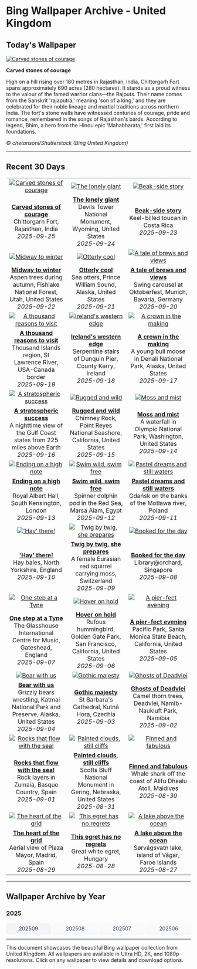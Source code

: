 # Bing Wallpaper Archive - United Kingdom

## Today's Wallpaper

[![Carved stones of courage](https://www.bing.com/th?id=OHR.FortChittorgarh_EN-GB8794173369_UHD.jpg&pid=hp&w=2560)](https://bing.codexun.com/gb/detail/20250925)

**Carved stones of courage**

High on a hill rising over 180 metres in Rajasthan, India, Chittorgarh Fort spans approximately 690 acres (280 hectares). It stands as a proud witness to the valour of the famed warrior clans—the Rajputs. Their name comes from the Sanskrit 'rajaputra,' meaning 'son of a king,' and they are celebrated for their noble lineage and martial traditions across northern India. The fort's stone walls have witnessed centuries of courage, pride and romance, remembered in the songs of Rajasthan's bards. According to legend, Bhim, a hero from the Hindu epic 'Mahabharata,' first laid its foundations.

*© chetansoni/Shutterstock (Bing United Kingdom)*

---

## Recent 30 Days

| | | |
|:---:|:---:|:---:|
| [![Carved stones of courage](https://www.bing.com/th?id=OHR.FortChittorgarh_EN-GB8794173369_UHD.jpg&pid=hp&w=2560)](https://bing.codexun.com/gb/detail/20250925) | [![The lonely giant](https://www.bing.com/th?id=OHR.BearLodge_EN-GB8627501672_UHD.jpg&pid=hp&w=2560)](https://bing.codexun.com/gb/detail/20250924) | [![Beak-side story](https://www.bing.com/th?id=OHR.ToucanForest_EN-GB8333466039_UHD.jpg&pid=hp&w=2560)](https://bing.codexun.com/gb/detail/20250923) | 
| **[Carved stones of courage](https://bing.codexun.com/gb/detail/20250925)**<br>Chittorgarh Fort, Rajasthan, India<br>*2025-09-25* | **[The lonely giant](https://bing.codexun.com/gb/detail/20250924)**<br>Devils Tower National Monument, Wyoming, United States<br>*2025-09-24* | **[Beak-side story](https://bing.codexun.com/gb/detail/20250923)**<br>Keel-billed toucan in Costa Rica<br>*2025-09-23* | 
| [![Midway to winter](https://www.bing.com/th?id=OHR.AspenEquinox_EN-GB2838380564_UHD.jpg&pid=hp&w=2560)](https://bing.codexun.com/gb/detail/20250922) | [![Otterly cool](https://www.bing.com/th?id=OHR.IceOtters_EN-GB2135978576_UHD.jpg&pid=hp&w=2560)](https://bing.codexun.com/gb/detail/20250921) | [![A tale of brews and views](https://www.bing.com/th?id=OHR.OktoberfestSwing_EN-GB1846284671_UHD.jpg&pid=hp&w=2560)](https://bing.codexun.com/gb/detail/20250920) | 
| **[Midway to winter](https://bing.codexun.com/gb/detail/20250922)**<br>Aspen trees during autumn, Fishlake National Forest, Utah, United States<br>*2025-09-22* | **[Otterly cool](https://bing.codexun.com/gb/detail/20250921)**<br>Sea otters, Prince William Sound, Alaska, United States<br>*2025-09-21* | **[A tale of brews and views](https://bing.codexun.com/gb/detail/20250920)**<br>Swing carousel at Oktoberfest, Munich, Bavaria, Germany<br>*2025-09-20* | 
| [![A thousand reasons to visit](https://www.bing.com/th?id=OHR.ThousandIslands_EN-GB1501665871_UHD.jpg&pid=hp&w=2560)](https://bing.codexun.com/gb/detail/20250919) | [![Ireland's western edge](https://www.bing.com/th?id=OHR.DunquinIreland_EN-GB3162997633_UHD.jpg&pid=hp&w=2560)](https://bing.codexun.com/gb/detail/20250918) | [![A crown in the making](https://www.bing.com/th?id=OHR.YoungMoose_EN-GB3146356133_UHD.jpg&pid=hp&w=2560)](https://bing.codexun.com/gb/detail/20250917) | 
| **[A thousand reasons to visit](https://bing.codexun.com/gb/detail/20250919)**<br>Thousand Islands region, St Lawrence River, USA-Canada border<br>*2025-09-19* | **[Ireland's western edge](https://bing.codexun.com/gb/detail/20250918)**<br>Serpentine stairs of Dunquin Pier, County Kerry, Ireland<br>*2025-09-18* | **[A crown in the making](https://bing.codexun.com/gb/detail/20250917)**<br>A young bull moose in Denali National Park, Alaska, United States<br>*2025-09-17* | 
| [![A stratospheric success](https://www.bing.com/th?id=OHR.OzoneEarth_EN-GB2737742012_UHD.jpg&pid=hp&w=2560)](https://bing.codexun.com/gb/detail/20250916) | [![Rugged and wild](https://www.bing.com/th?id=OHR.PointReyesSeashore_EN-GB2522924402_UHD.jpg&pid=hp&w=2560)](https://bing.codexun.com/gb/detail/20250915) | [![Moss and mist](https://www.bing.com/th?id=OHR.HohWaterfall_EN-GB2323691969_UHD.jpg&pid=hp&w=2560)](https://bing.codexun.com/gb/detail/20250914) | 
| **[A stratospheric success](https://bing.codexun.com/gb/detail/20250916)**<br>A nighttime view of the Gulf Coast states from 225 miles above Earth<br>*2025-09-16* | **[Rugged and wild](https://bing.codexun.com/gb/detail/20250915)**<br>Chimney Rock, Point Reyes National Seashore, California, United States<br>*2025-09-15* | **[Moss and mist](https://bing.codexun.com/gb/detail/20250914)**<br>A waterfall in Olympic National Park, Washington, United States<br>*2025-09-14* | 
| [![Ending on a high note](https://www.bing.com/th?id=OHR.PromsNight2025_EN-GB2154998430_UHD.jpg&pid=hp&w=2560)](https://bing.codexun.com/gb/detail/20250913) | [![Swim wild, swim free](https://www.bing.com/th?id=OHR.SpinnerDolphins_EN-GB1386231173_UHD.jpg&pid=hp&w=2560)](https://bing.codexun.com/gb/detail/20250912) | [![Pastel dreams and still waters](https://www.bing.com/th?id=OHR.BlueGdansk_EN-GB1148120483_UHD.jpg&pid=hp&w=2560)](https://bing.codexun.com/gb/detail/20250911) | 
| **[Ending on a high note](https://bing.codexun.com/gb/detail/20250913)**<br>Royal Albert Hall, South Kensington, London<br>*2025-09-13* | **[Swim wild, swim free](https://bing.codexun.com/gb/detail/20250912)**<br>Spinner dolphin pod in the Red Sea, Marsa Alam, Egypt<br>*2025-09-12* | **[Pastel dreams and still waters](https://bing.codexun.com/gb/detail/20250911)**<br>Gdańsk on the banks of the Motława river, Poland<br>*2025-09-11* | 
| [!['Hay' there!](https://www.bing.com/th?id=OHR.YorkshireHay_EN-GB0990690457_UHD.jpg&pid=hp&w=2560)](https://bing.codexun.com/gb/detail/20250910) | [![Twig by twig, she prepares](https://www.bing.com/th?id=OHR.SwissSquirrel_EN-GB9077607879_UHD.jpg&pid=hp&w=2560)](https://bing.codexun.com/gb/detail/20250909) | [![Booked for the day](https://www.bing.com/th?id=OHR.OrchardLibrary_EN-GB8853232632_UHD.jpg&pid=hp&w=2560)](https://bing.codexun.com/gb/detail/20250908) | 
| **['Hay' there!](https://bing.codexun.com/gb/detail/20250910)**<br>Hay bales, North Yorkshire, England<br>*2025-09-10* | **[Twig by twig, she prepares](https://bing.codexun.com/gb/detail/20250909)**<br>A female Eurasian red squirrel carrying moss, Switzerland<br>*2025-09-09* | **[Booked for the day](https://bing.codexun.com/gb/detail/20250908)**<br>Library@orchard, Singapore<br>*2025-09-08* | 
| [![One step at a Tyne](https://www.bing.com/th?id=OHR.GreatNorthRun2025_EN-GB8681982473_UHD.jpg&pid=hp&w=2560)](https://bing.codexun.com/gb/detail/20250907) | [![Hover on hold](https://www.bing.com/th?id=OHR.RufousHummer_EN-GB7919839531_UHD.jpg&pid=hp&w=2560)](https://bing.codexun.com/gb/detail/20250906) | [![A pier-fect evening](https://www.bing.com/th?id=OHR.SunsetPier_EN-GB2472786230_UHD.jpg&pid=hp&w=2560)](https://bing.codexun.com/gb/detail/20250905) | 
| **[One step at a Tyne](https://bing.codexun.com/gb/detail/20250907)**<br>The Glasshouse International Centre for Music, Gateshead, England<br>*2025-09-07* | **[Hover on hold](https://bing.codexun.com/gb/detail/20250906)**<br>Rufous hummingbird, Golden Gate Park, San Francisco, California, United States<br>*2025-09-06* | **[A pier-fect evening](https://bing.codexun.com/gb/detail/20250905)**<br>Pacific Park, Santa Monica State Beach, California, United States<br>*2025-09-05* | 
| [![Bear with us](https://www.bing.com/th?id=OHR.WrestlingBears_EN-GB3380146887_UHD.jpg&pid=hp&w=2560)](https://bing.codexun.com/gb/detail/20250904) | [![Gothic majesty](https://www.bing.com/th?id=OHR.SaintBarbaras_EN-GB0842695883_UHD.jpg&pid=hp&w=2560)](https://bing.codexun.com/gb/detail/20250903) | [![Ghosts of Deadvlei](https://www.bing.com/th?id=OHR.DeadvleiTrees_EN-GB0679166785_UHD.jpg&pid=hp&w=2560)](https://bing.codexun.com/gb/detail/20250902) | 
| **[Bear with us](https://bing.codexun.com/gb/detail/20250904)**<br>Grizzly bears wrestling, Katmai National Park and Preserve, Alaska, United States<br>*2025-09-04* | **[Gothic majesty](https://bing.codexun.com/gb/detail/20250903)**<br>St Barbara's Cathedral, Kutná Hora, Czechia<br>*2025-09-03* | **[Ghosts of Deadvlei](https://bing.codexun.com/gb/detail/20250902)**<br>Camel thorn trees, Deadvlei, Namib-Naukluft Park, Namibia<br>*2025-09-02* | 
| [![Rocks that flow with the sea!](https://www.bing.com/th?id=OHR.GipuzcoaSummer_EN-GB2818544324_UHD.jpg&pid=hp&w=2560)](https://bing.codexun.com/gb/detail/20250901) | [![Painted clouds, still cliffs](https://www.bing.com/th?id=OHR.ScottsBluff_EN-GB0264012392_UHD.jpg&pid=hp&w=2560)](https://bing.codexun.com/gb/detail/20250831) | [![Finned and fabulous](https://www.bing.com/th?id=OHR.MaldivesWhaleShark_EN-GB0087739452_UHD.jpg&pid=hp&w=2560)](https://bing.codexun.com/gb/detail/20250830) | 
| **[Rocks that flow with the sea!](https://bing.codexun.com/gb/detail/20250901)**<br>Rock layers in Zumaia, Basque Country, Spain<br>*2025-09-01* | **[Painted clouds, still cliffs](https://bing.codexun.com/gb/detail/20250831)**<br>Scotts Bluff National Monument in Gering, Nebraska, United States<br>*2025-08-31* | **[Finned and fabulous](https://bing.codexun.com/gb/detail/20250830)**<br>Whale shark off the coast of Alifu Dhaalu Atoll, Maldives<br>*2025-08-30* | 
| [![The heart of the grid](https://www.bing.com/th?id=OHR.PlazaMayor_EN-GB9923316134_UHD.jpg&pid=hp&w=2560)](https://bing.codexun.com/gb/detail/20250829) | [![This egret has no regrets](https://www.bing.com/th?id=OHR.WhiteEgret_EN-GB9754251340_UHD.jpg&pid=hp&w=2560)](https://bing.codexun.com/gb/detail/20250828) | [![A lake above the ocean](https://www.bing.com/th?id=OHR.FaroeLake_EN-GB9601686603_UHD.jpg&pid=hp&w=2560)](https://bing.codexun.com/gb/detail/20250827) | 
| **[The heart of the grid](https://bing.codexun.com/gb/detail/20250829)**<br>Aerial view of Plaza Mayor, Madrid, Spain<br>*2025-08-29* | **[This egret has no regrets](https://bing.codexun.com/gb/detail/20250828)**<br>Great white egret, Hungary<br>*2025-08-28* | **[A lake above the ocean](https://bing.codexun.com/gb/detail/20250827)**<br>Sørvágsvatn lake, island of Vágar, Faroe Islands<br>*2025-08-27* | 


---

## Wallpaper Archive by Year

### 2025
<div style="display: grid; grid-template-columns: repeat(auto-fit, minmax(80px, 1fr)); gap: 6px; margin: 12px 0;">
<a href="https://bing.codexun.com/gb/archive/202509" style="padding: 6px 12px; font-size: 14px; border-radius: 6px; box-shadow: 0 1px 2px rgba(0,0,0,0.1); background-color: #f3f4f6; color: #374151; text-decoration: none; text-align: center; transition: background-color 0.2s ease; font-weight: 500;">202509</a>
<a href="https://bing.codexun.com/gb/archive/202508" style="padding: 6px 12px; font-size: 14px; border-radius: 6px; box-shadow: 0 1px 2px rgba(0,0,0,0.1); background-color: #f9fafb; color: #374151; text-decoration: none; text-align: center; transition: background-color 0.2s ease;">202508</a>
<a href="https://bing.codexun.com/gb/archive/202507" style="padding: 6px 12px; font-size: 14px; border-radius: 6px; box-shadow: 0 1px 2px rgba(0,0,0,0.1); background-color: #f9fafb; color: #374151; text-decoration: none; text-align: center; transition: background-color 0.2s ease;">202507</a>
<a href="https://bing.codexun.com/gb/archive/202506" style="padding: 6px 12px; font-size: 14px; border-radius: 6px; box-shadow: 0 1px 2px rgba(0,0,0,0.1); background-color: #f9fafb; color: #374151; text-decoration: none; text-align: center; transition: background-color 0.2s ease;">202506</a>
</div>



---

This document showcases the beautiful Bing wallpaper collection from United Kingdom. All wallpapers are available in Ultra HD, 2K, and 1080p resolutions. Click on any wallpaper to view details and download options.

